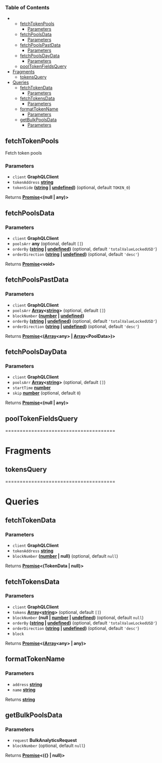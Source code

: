 <!-- Generated by documentation.js. Update this documentation by updating the source code. -->

### Table of Contents

-   -   [fetchTokenPools][1]
        -   [Parameters][2]
    -   [fetchPoolsData][3]
        -   [Parameters][4]
    -   [fetchPoolsPastData][5]
        -   [Parameters][6]
    -   [fetchPoolsDayData][7]
        -   [Parameters][8]
    -   [poolTokenFieldsQuery][9]
-   [Fragments][10]
    -   [tokensQuery][11]
-   [Queries][12]
    -   [fetchTokenData][13]
        -   [Parameters][14]
    -   [fetchTokensData][15]
        -   [Parameters][16]
    -   [formatTokenName][17]
        -   [Parameters][18]
    -   [getBulkPoolsData][19]
        -   [Parameters][20]

## fetchTokenPools

Fetch token pools

### Parameters

-   `client` **GraphQLClient** 
-   `tokenAddress` **[string][21]** 
-   `tokenSide` **([string][21] \| [undefined][22])**  (optional, default `TOKEN_0`)

Returns **[Promise][23]&lt;(null | any)>** 

## fetchPoolsData

### Parameters

-   `client` **GraphQLClient** 
-   `poolsArr` **any**  (optional, default `[]`)
-   `orderBy` **([string][21] \| [undefined][22])**  (optional, default `'totalValueLockedUSD'`)
-   `orderDirection` **([string][21] \| [undefined][22])**  (optional, default `'desc'`)

Returns **[Promise][23]&lt;void>** 

## fetchPoolsPastData

### Parameters

-   `client` **GraphQLClient** 
-   `poolsArr` **[Array][24]&lt;[string][21]>**  (optional, default `[]`)
-   `blockNumber` **([number][25] \| [undefined][22])** 
-   `orderBy` **([string][21] \| [undefined][22])**  (optional, default `'totalValueLockedUSD'`)
-   `orderDirection` **([string][21] \| [undefined][22])**  (optional, default `'desc'`)

Returns **[Promise][23]&lt;([Array][24]&lt;any> | [Array][24]&lt;PoolData>)>** 

## fetchPoolsDayData

### Parameters

-   `client` **GraphQLClient** 
-   `poolsArr` **[Array][24]&lt;[string][21]>**  (optional, default `[]`)
-   `startTime` **[number][25]** 
-   `skip` **[number][25]**  (optional, default `0`)

Returns **[Promise][23]&lt;(null | any)>** 

## poolTokenFieldsQuery

======================================

# Fragments

## tokensQuery

======================================

# Queries

## fetchTokenData

### Parameters

-   `client` **GraphQLClient** 
-   `tokenAddress` **[string][21]** 
-   `blockNumber` **([number][25] | null)**  (optional, default `null`)

Returns **[Promise][23]&lt;(TokenData | null)>** 

## fetchTokensData

### Parameters

-   `client` **GraphQLClient** 
-   `tokens` **[Array][24]&lt;[string][21]>**  (optional, default `[]`)
-   `blockNumber` **(null | [number][25] \| [undefined][22])**  (optional, default `null`)
-   `orderBy` **([string][21] \| [undefined][22])**  (optional, default `'totalValueLockedUSD'`)
-   `orderDirection` **([string][21] \| [undefined][22])**  (optional, default `'desc'`)
-   `block`  

Returns **[Promise][23]&lt;([Array][24]&lt;any> | any)>** 

## formatTokenName

### Parameters

-   `address` **[string][21]** 
-   `name` **[string][21]** 

Returns **[string][21]** 

## getBulkPoolsData

### Parameters

-   `request` **BulkAnalyticsRequest** 
-   `blockNumber`   (optional, default `null`)

Returns **[Promise][23]&lt;({} | null)>** 

[1]: #fetchtokenpools

[2]: #parameters

[3]: #fetchpoolsdata

[4]: #parameters-1

[5]: #fetchpoolspastdata

[6]: #parameters-2

[7]: #fetchpoolsdaydata

[8]: #parameters-3

[9]: #pooltokenfieldsquery

[10]: #fragments

[11]: #tokensquery

[12]: #queries

[13]: #fetchtokendata

[14]: #parameters-4

[15]: #fetchtokensdata

[16]: #parameters-5

[17]: #formattokenname

[18]: #parameters-6

[19]: #getbulkpoolsdata

[20]: #parameters-7

[21]: https://developer.mozilla.org/docs/Web/JavaScript/Reference/Global_Objects/String

[22]: https://developer.mozilla.org/docs/Web/JavaScript/Reference/Global_Objects/undefined

[23]: https://developer.mozilla.org/docs/Web/JavaScript/Reference/Global_Objects/Promise

[24]: https://developer.mozilla.org/docs/Web/JavaScript/Reference/Global_Objects/Array

[25]: https://developer.mozilla.org/docs/Web/JavaScript/Reference/Global_Objects/Number

